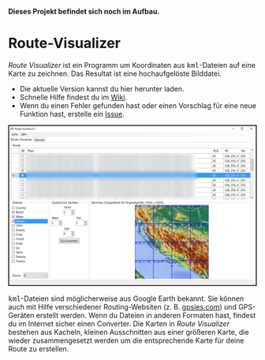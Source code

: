 **Dieses Projekt befindet sich noch im Aufbau.**

# Route-Visualizer

*Route Visualizer* ist ein Programm um Koordinaten aus <tt>kml</tt>-Dateien auf eine Karte zu zeichnen. Das Resultat ist eine hochaufgelöste Bilddatei.

* Die aktuelle Version kannst du hier herunter laden.
* Schnelle Hilfe findest du im [Wiki](https://github.com/DAccord/Route-Visualizer/wiki).
* Wenn du einen Fehler gefunden hast oder einen Vorschlag für eine neue Funktion hast, erstelle ein [Issue](https://github.com/DAccord/Route-Visualizer/issues).

![Screenshot](Screenshot.png)



<tt>kml</tt>-Dateien sind möglicherweise aus Google Earth bekannt. Sie können auch mit Hilfe verschiedener Routing-Websiten (z.&nbsp;B. [gpsies.com](http://www.gpsies.com)) und GPS-Geräten erstellt werden. Wenn du Dateien in anderen Formaten hast, findest du im Internet sicher einen Converter. Die Karten in *Route Visualizer* bestehen aus Kacheln, kleinen Ausschnitten aus einer größeren Karte, die wieder zusammengesetzt werden um die entsprechende Karte für deine Route zu erstellen.
